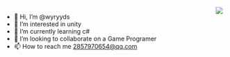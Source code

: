 <img align="right" src="https://github-readme-stats.vercel.app/api?username=wyryyds&show_icons=true&icon_color=CE1D2D&text_color=718096&bg_color=778899&hide_title=true" />

- 👋 Hi, I’m @wyryyds
- 👀 I’m interested in unity
- 🌱 I’m currently learning c#
- 💞️ I’m looking to collaborate on a Game Programer
- 📫 How to reach me 2857970654@qq.com
<!---
wyryyds/wyryyds is a ✨ special ✨ repository because its `README.md` (this file) appears on your GitHub profile.
You can click the Preview link to take a look at your changes.
--->
